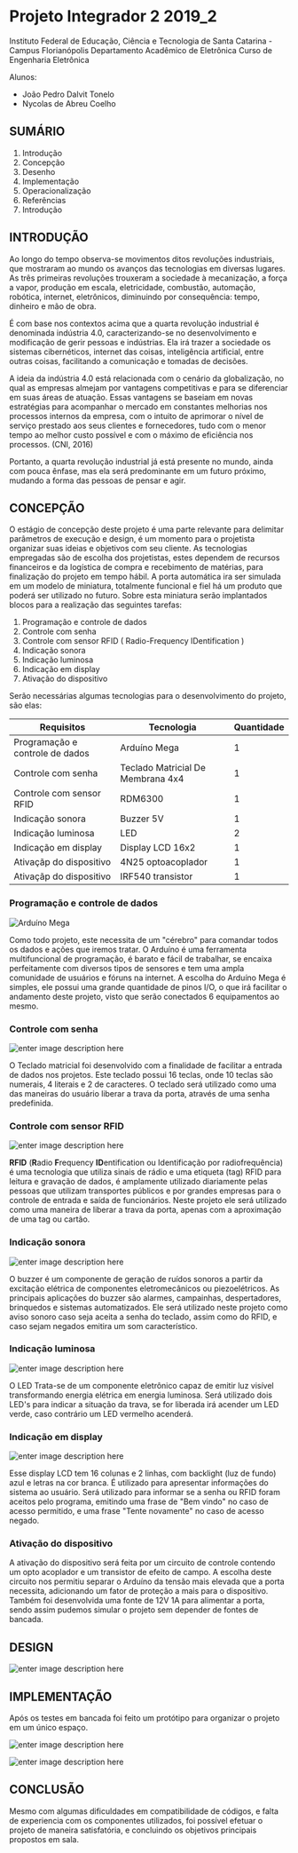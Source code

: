 


# Projeto Integrador 2 2019_2

Instituto Federal de Educação, Ciência e Tecnologia de Santa Catarina - Campus Florianópolis Departamento Acadêmico de Eletrônica Curso de Engenharia Eletrônica

Alunos: 

- João Pedro Dalvit Tonelo 
- Nycolas de Abreu Coelho

## SUMÁRIO

1. Introdução
2. Concepção
3. Desenho
4. Implementação
5. Operacionalização
6. Referências
7. Introdução

## INTRODUÇÃO

Ao longo do tempo observa-se movimentos ditos revoluções industriais, que mostraram ao mundo os avanços das tecnologias em diversas lugares. As três primeiras revoluções trouxeram a sociedade à mecanização, a força a vapor, produção em escala, eletricidade, combustão, automação, robótica, internet, eletrônicos, diminuindo por consequência: tempo, dinheiro e mão de obra.

É com base nos contextos acima que a quarta revolução industrial é denominada indústria 4.0, caracterizando-se no desenvolvimento e modificação de gerir pessoas e indústrias. Ela irá trazer a sociedade os sistemas cibernéticos, internet das coisas, inteligência artificial, entre outras coisas, facilitando a comunicação e tomadas de decisões.

A ideia da indústria 4.0 está relacionada com o cenário da globalização, no qual as empresas almejam por vantagens competitivas e para se diferenciar em suas áreas de atuação. Essas vantagens se baseiam em novas estratégias para acompanhar o mercado em constantes melhorias nos processos internos da empresa, com o intuito de aprimorar o nível de serviço prestado aos seus clientes e fornecedores, tudo com o menor tempo ao melhor custo possível e com o máximo de eficiência nos processos. (CNI, 2016)

Portanto, a quarta revolução industrial já está presente no mundo, ainda com pouca ênfase, mas ela será predominante em um futuro próximo, mudando a forma das pessoas de pensar e agir.

## CONCEPÇÃO

O estágio de concepção deste projeto é uma parte relevante para delimitar parâmetros de execução e design, é um momento para o projetista organizar suas ideias e objetivos com seu cliente. As tecnologias empregadas são de escolha dos projetistas, estes dependem de recursos financeiros e da logística de compra e recebimento de matérias, para finalização do projeto em tempo hábil. 
A porta automática ira ser simulada em um modelo de miniatura, totalmente funcional e fiel há um produto que poderá ser utilizado no futuro. Sobre esta miniatura serão implantados blocos para a realização das seguintes tarefas:

1.  Programação e controle de dados
2.  Controle com senha
3.  Controle com sensor RFID ( Radio-Frequency IDentification )
4.  Indicação sonora 
5.  Indicação luminosa
6.  Indicação em display 
7. Ativação do dispositivo

Serão necessárias algumas tecnologias para o desenvolvimento do projeto, são elas:

| Requisitos                      | Tecnologia                        | Quantidade |
| ------------------------------- | --------------------------------- | ---------- |
| Programação e controle de dados | Arduíno Mega                      | 1          |
| Controle com senha              | Teclado Matricial De Membrana 4x4 | 1          |
| Controle com sensor RFID        | RDM6300                             | 1          |
| Indicação sonora                | Buzzer 5V                         | 1          |
| Indicação luminosa              | LED                               | 2          |
| Indicação em display            | Display LCD 16x2                  | 1          |
| Ativaçãp do dispositivo         | 4N25 optoacoplador                | 1          |
| Ativaçãp do dispositivo         | IRF540 transistor                 | 1          |

### Programação e controle de dados
![Arduíno Mega](https://store-cdn.arduino.cc/usa/catalog/product/cache/1/image/520x330/604a3538c15e081937dbfbd20aa60aad/a/0/a000067_featured_1_.jpg)

Como todo projeto, este necessita de um "cérebro" para comandar todos os dados e ações que iremos tratar. O Arduíno é uma ferramenta multifuncional de programação, é barato e fácil de trabalhar, se encaixa perfeitamente com diversos tipos de sensores e tem uma ampla comunidade de usuários e fóruns na internet.
A escolha do Arduíno Mega é simples, ele possui uma grande quantidade de pinos I/O, o que irá facilitar o andamento deste projeto, visto que serão conectados 6 equipamentos ao mesmo.

### Controle com senha
![enter image description here](https://http2.mlstatic.com/teclado-matricial-de-membrana-16-teclas-4x4-arduino-pic-D_NQ_NP_603001-MLB28609022550_112018-F.jpg)

O Teclado matricial foi desenvolvido com a finalidade de facilitar a entrada de dados nos projetos. Este teclado possui 16 teclas, onde 10 teclas são numerais, 4 literais e 2 de caracteres.
O teclado será utilizado como uma das maneiras do usuário liberar a trava da porta, através de uma senha predefinida.

### Controle com sensor RFID
![enter image description here](https://www.phippselectronics.com/wp-content/uploads/2018/05/01-3.jpg)

**RFID** (**R**adio **F**requency **ID**entification ou Identificação por radiofrequência) é uma tecnologia que utiliza sinais de rádio e uma etiqueta (tag) RFID para leitura e gravação de dados, é amplamente utilizado diariamente pelas pessoas que utilizam transportes públicos e por grandes empresas para o controle de entrada e saída de funcionários.
Neste projeto ele será utilizado como uma maneira de liberar a trava da porta, apenas com a aproximação de uma tag ou cartão.

### Indicação sonora
![enter image description here](https://images-na.ssl-images-amazon.com/images/I/41AphP4CswL._SX342_.jpg)

O buzzer é um componente de geração de ruídos sonoros a partir da excitação elétrica de componentes eletromecânicos ou piezoelétricos. As principais aplicações do buzzer são alarmes, campainhas, despertadores, brinquedos e sistemas automatizados.
Ele será utilizado neste projeto como aviso sonoro caso seja aceita a senha do teclado, assim como do RFID, e caso sejam negados emitira um som característico.

### Indicação luminosa
![enter image description here](https://www.pcboard.ca/image/cache/catalog/products/leds/10mm_leds/10mm-color-cycling-led-800x800.jpg)

O LED Trata-se de um componente eletrônico capaz de emitir luz visível transformando energia elétrica em energia luminosa. 
Será utilizado dois LED's para indicar a situação da trava, se for liberada irá acender um LED verde, caso contrário um LED vermelho acenderá.

### Indicação em display
![enter image description here](https://uploads.filipeflop.com/2011/09/LCD-16x2-com-arduino.png)

Esse display LCD tem 16 colunas e 2 linhas, com backlight (luz de fundo) azul e letras na cor branca. É utilizado para apresentar informações do sistema ao usuário.
Será utilizado para informar se a senha ou RFID foram aceitos pelo programa, emitindo uma frase de "Bem vindo" no caso de acesso permitido, e uma frase "Tente novamente" no caso de acesso negado.

### Ativação do dispositivo
A ativação do dispositivo será feita por um circuito de controle contendo um opto acoplador e um transistor de efeito de campo. A escolha deste circuito nos permitiu separar o Arduíno da tensão mais elevada que a porta necessita, adicionando um fator de proteção a mais para o dispositivo.
Também foi desenvolvida uma fonte de 12V 1A para alimentar a porta, sendo assim pudemos simular o projeto sem depender de fontes de bancada.
## DESIGN
![enter image description here](https://i.ibb.co/Z2MHhwb/0001.jpg)
## IMPLEMENTAÇÃO
Após os testes em bancada foi feito um protótipo para organizar o projeto em um único espaço.

![enter image description here](https://i.ibb.co/h7bD8k4/Whats-App-Image-2019-12-13-at-16-23-15.jpg)

![enter image description here](https://i.ibb.co/j8T9ssW/Whats-App-Image-2019-12-13-at-16-23-15-1.jpg)
## CONCLUSÃO
Mesmo com algumas dificuldades em compatibilidade de códigos, e falta de experiencia com os componentes utilizados, foi possível efetuar o projeto de maneira satisfatória, e concluindo os objetivos principais propostos em sala.
